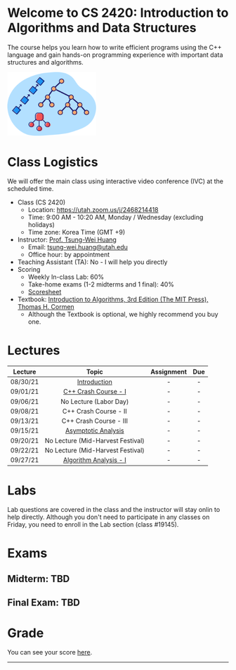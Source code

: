 # Welcome to CS 2420: Introduction to Algorithms and Data Structures

The course helps you learn how to write efficient programs using the C++ language 
and gain hands-on programming experience with important data structures and algorithms.

<img width="40%" src="images/logo.png">

# Class Logistics

We will offer the main class using interactive video conference (IVC) at the scheduled time.

+ Class (CS 2420)
  + Location: https://utah.zoom.us/j/2468214418
  + Time: 9:00 AM - 10:20 AM, Monday / Wednesday (excluding holidays)
  + Time zone: Korea Time (GMT +9)
+ Instructor: [Prof. Tsung-Wei Huang][Tsung-Wei Huang]
  + Email: tsung-wei.huang@utah.edu
  + Office hour: by appointment
+ Teaching Assistant (TA): No - I will help you directly
+ Scoring
  + Weekly In-class Lab: 60%
  + Take-home exams (1-2 midterms and 1 final): 40%
  + [Scoresheet](https://docs.google.com/spreadsheets/d/1Zb3qnFUH8AwnAv3TjLiEfYJebGayNAxXnMt2l3Qd4lo/edit?usp=sharing)
+ Textbook: [Introduction to Algorithms, 3rd Edition (The MIT Press), Thomas H. Cormen](https://mitpress.mit.edu/books/introduction-algorithms-third-edition)
  + Although the Textbook is optional, we highly recommend you buy one.

# Lectures

| Lecture  | Topic | Assignment | Due | 
| :-:      | :-:   | :-:        | :-: |
| 08/30/21 | [Introduction](slides/introduction.pdf) | - | - |
| 09/01/21 | [C++ Crash Course - I](slides/cpp_crash_course.pdf) | - | - |
| 09/06/21 | No Lecture (Labor Day) | - | - |
| 09/08/21 | C++ Crash Course - II | - | - |
| 09/13/21 | C++ Crash Course - III | - | - |
| 09/15/21 | [Asymptotic Analysis](slides/asymptotic_analysis.pdf) | - | - |
| 09/20/21 | No Lecture (Mid-Harvest Festival) | - | - |
| 09/22/21 | No Lecture (Mid-Harvest Festival) | - | - |
| 09/27/21 | [Algorithm Analysis - I](slides/algorithm_analysis.pdf) | - | - |

# Labs

Lab questions are covered in the class and the instructor will stay onlin
to help directly. 
Although you don't need to participate in any classes on Friday, 
you need to enroll in the Lab section (class #19145).

# Exams

## Midterm: TBD

## Final Exam: TBD

# Grade

You can see your score [here](https://docs.google.com/spreadsheets/u/1/d/1Zb3qnFUH8AwnAv3TjLiEfYJebGayNAxXnMt2l3Qd4lo/edit#gid=0).


---

[Tsung-Wei Huang]:    https://tsung-wei-huang.github.io/

